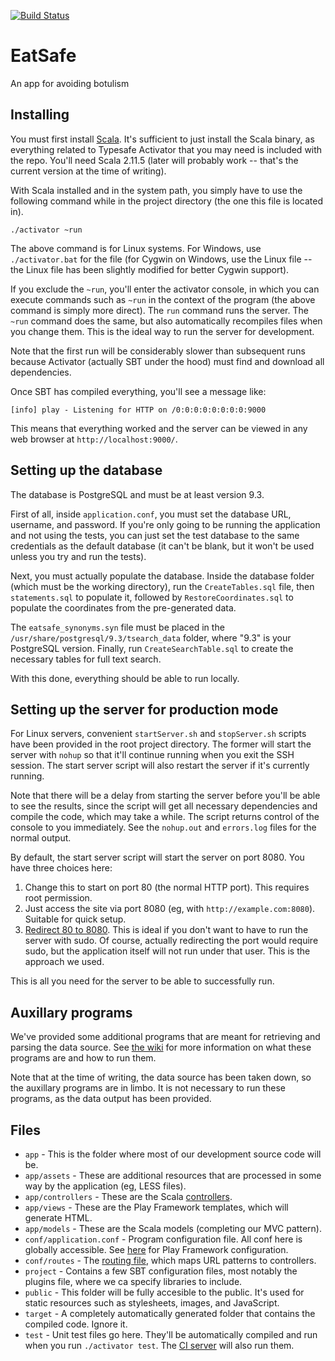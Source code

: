 [![Build Status](https://magnum.travis-ci.com/MikeHoffert/EatSafe.svg?token=yXznwCPJBpA9S1h8k4E4&branch=master)](https://magnum.travis-ci.com/MikeHoffert/EatSafe)

# EatSafe

An app for avoiding botulism

## Installing

You must first install [Scala](http://www.scala-lang.org/download/). It's sufficient to just install
the Scala binary, as everything related to Typesafe Activator that you may need is included with
the repo. You'll need Scala 2.11.5 (later will probably work -- that's the current version at the
time of writing).

With Scala installed and in the system path, you simply have to use the following command while in
the project directory (the one this file is located in).

```
./activator ~run
```

The above command is for Linux systems. For Windows, use `./activator.bat` for the file (for
Cygwin on Windows, use the Linux file -- the Linux file has been slightly modified for better
Cygwin support).

If you exclude the `~run`, you'll enter the activator console, in which you can execute commands
such as `~run` in the context of the program (the above command is simply more direct). The `run`
command runs the server. The `~run` command does the same, but also automatically recompiles files
when you change them. This is the ideal way to run the server for development.

Note that the first run will be considerably slower than subsequent runs because Activator (actually
SBT under the hood) must find and download all dependencies.

Once SBT has compiled everything, you'll see a message like:

```
[info] play - Listening for HTTP on /0:0:0:0:0:0:0:0:9000
```

This means that everything worked and the server can be viewed in any web browser at
`http://localhost:9000/`.

## Setting up the database

The database is PostgreSQL and must be at least version 9.3.

First of all, inside `application.conf`, you must set the database URL, username, and password. If
you're only going to be running the application and not using the tests, you can just set the test
database to the same credentials as the default database (it can't be blank, but it won't be used
unless you try and run the tests).

Next, you must actually populate the database. Inside the database folder (which must be the working
directory), run the `CreateTables.sql` file, then `statements.sql` to populate it, followed by
`RestoreCoordinates.sql` to populate the coordinates from the pre-generated data.

The `eatsafe_synonyms.syn` file must be placed in the `/usr/share/postgresql/9.3/tsearch_data` folder,
where "9.3" is your PostgreSQL version. Finally, run `CreateSearchTable.sql` to create the necessary
tables for full text search.

With this done, everything should be able to run locally.

## Setting up the server for production mode

For Linux servers, convenient `startServer.sh` and `stopServer.sh` scripts have been provided in the
root project directory. The former will start the server with `nohup` so that it'll continue running
when you exit the SSH session. The start server script will also restart the server if it's currently
running.

Note that there will be a delay from starting the server before you'll be able to see the results,
since the script will get all necessary dependencies and compile the code, which may take a while.
The script returns control of the console to you immediately. See the `nohup.out` and `errors.log`
files for the normal output.

By default, the start server script will start the server on port 8080. You have three choices here:

1. Change this to start on port 80 (the normal HTTP port). This requires root permission.
2. Just access the site via port 8080 (eg, with `http://example.com:8080`). Suitable for quick
   setup.
3. [Redirect 80 to 8080](http://www.cyberciti.biz/faq/linux-port-redirection-with-iptables/). This
   is ideal if you don't want to have to run the server with sudo. Of course, actually redirecting
   the port would require sudo, but the application itself will not run under that user. This is
   the approach we used.

This is all you need for the server to be able to successfully run.

## Auxillary programs

We've provided some additional programs that are meant for retrieving and parsing the data source.
See [the wiki](https://github.com/MikeHoffert/EatSafe/wiki/Running-auxillary-programs) for more
information on what these programs are and how to run them.

Note that at the time of writing, the data source has been taken down, so the auxillary programs are
in limbo. It is not necessary to run these programs, as the data output has been provided.

## Files

* `app` - This is the folder where most of our development source code will be.
* `app/assets` - These are additional resources that are processed in some way by the application
  (eg, LESS files).
* `app/controllers` - These are the Scala [controllers](https://www.playframework.com/documentation/2.3.7/ScalaActions).
* `app/views` - These are the Play Framework templates, which will generate HTML.
* `app/models` - These are the Scala models (completing our MVC pattern).
* `conf/application.conf` - Program configuration file. All conf here is globally accessible.
  See [here](https://www.playframework.com/documentation/2.3.7/Configuration) for Play Framework
  configuration.
* `conf/routes` - The [routing file](https://www.playframework.com/documentation/2.3.7/ScalaRouting),
  which maps URL patterns to controllers.
* `project` - Contains a few SBT configuration files, most notably the plugins file, where we ca
  specify libraries to include.
* `public` - This folder will be fully accesible to the public. It's used for static resources such
  as stylesheets, images, and JavaScript.
* `target` - A completely automatically generated folder that contains the compiled code. Ignore it.
* `test` - Unit test files go here. They'll be automatically compiled and run when you run
  `./activator test`. The [CI server](https://magnum.travis-ci.com/MikeHoffert/EatSafe.svg?token=yXznwCPJBpA9S1h8k4E4&branch=master)
  will also run them.